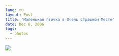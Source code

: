 ```yaml
---
lang: ru
layout: Post
title: 'Маленькая птичка в Очень Страшном Месте'
date: Dec 6, 2006
tags:
  - photos
---
```


![](http://wow.sapegin.me/3n3S0T0b2R1t/MG-6424-lj.jpg)
